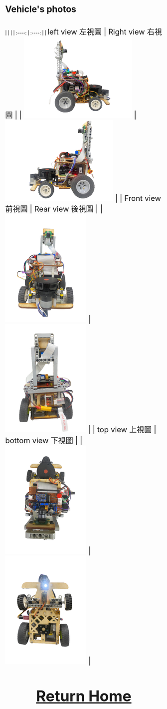 Vehicle's photos
====
<br>
|        |        |  
| :----: | :----: |  
|  <font size="5">left view 左視圖  | <font size="5">Right view 右視圖  |
| <img src="./img/Left_view.png" alt="Image"> | <img src="./img/Right_view.png" alt="Image"> |
|  <font size="5"> Front view  前視圖  |  <font size="5">Rear view 後視圖   |    
| <img src="./img/front_view.png" alt="Image"> | <img src="./img/rear_view.png" alt="Image"> | 
|  <font size="5">top view 上視圖  |  <font size="5">bottom view 下視圖  |   
| <img src="./img/top_view.png" alt="Image"> | <img src="./img/bottom-view.png" alt="Image"> |   


# <div align="center">[Return Home](../)</div>  